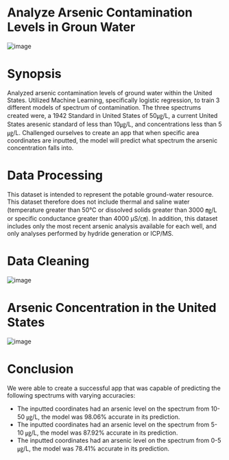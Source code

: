 # Analyze Arsenic Contamination Levels in Groun Water
![image](https://github.com/diego-lazaro/Project_4/assets/115186079/5afa800f-deb0-45ac-8a70-7ca54cdfab80)



# Synopsis
Analyzed arsenic contamination levels of ground water within the United States. Utilized Machine Learning, specifically logistic regression, to train 3 different models of spectrum of contamination. The three spectrums created were, a 1942 Standard in United States of 50㎍/L, a current United States aresenic standard of less than 10㎍/L, and concentrations less than 5㎍/L. Challenged ourselves to create an app that when specific area coordinates are inputted, the model will predict what spectrum the arsenic concentration falls into. 


# Data Processing 
This dataset is intended to represent the potable ground-water resource.
This dataset therefore does not include thermal and saline water (temperature greater than 50℃ or dissolved solids greater than 3000 ㎎/L or specific conductance greater than 4000 µS/㎝).
In addition, this dataset includes only the most recent arsenic analysis available for each well, and only analyses performed by hydride generation or ICP/MS.

# Data Cleaning

![image](https://github.com/diego-lazaro/Project_4/assets/115186079/84f70dc4-41c6-4654-b6e0-b4b4b0150656)

# Arsenic Concentration in the United States

![image](https://github.com/diego-lazaro/Project_4/assets/115186079/6256e679-38df-4a92-900a-88d597b4579e)

# Conclusion
We were able to create a successful app that was capable of predicting the following spectrums with varying accuracies: 
- The inputted coordinates had an arsenic level on the spectrum from 10-50 ㎍/L, the model was 98.06% accurate in its prediction.
- The inputted coordinates had an arsenic level on the spectrum from 5-10 ㎍/L, the model was 87.92% accurate in its prediction.
- The inputted coordinates had an arsenic level on the spectrum from 0-5 ㎍/L, the model was 78.41%  accurate in its prediction.



